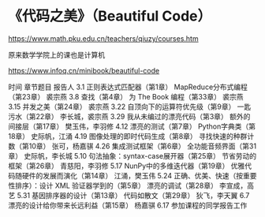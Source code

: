 



# 《代码之美》（Beautiful Code）

https://www.math.pku.edu.cn/teachers/qiuzy/courses.htm


原来数学学院上的课也是计算机


https://www.infoq.cn/minibook/beautiful-code

时间	章节题目	报告人
3.1	正则表达式匹配器（第1章）
MapReduce分布式编程（第23章）	裘宗燕
3.8	查找（第4章）
为 The Book 编程（第33章）	裘宗燕
3.15	并发之美（第24章）	裘宗燕
3.22	自顶向下的运算符优先级（第9章）
一匙污水（第22章）	李长城，裘宗燕
3.29	我从未编过的漂亮代码（第3章）
额外的间接层（第17章）	樊玉伟，李羽修
4.12	漂亮的测试（第7章）
Python字典类（第18章）	史际帆，江涌
4.19	图像处理的即时代码生成（第8章）
寻找快速的种群计数（第10章）	张可，杨嘉骐
4.26	集成测试框架（第6章）
全功能音频界面（第31章）	史际帆，李长城
5.10	句法抽象：syntax-case展开器（第25章）
节省劳动的框架（第26章）	青慈阳，李羽修
5.17	NunPy中的多维迭代器（第19章）
优雅代码随硬件的发展而演化（第14章）	江涌，樊玉伟
5.24	正确、优美、快速（按重要性排序）：设计 XML 验证器学到的（第5章）
漂亮的调试（第28章）	李宣成，高艺
5.31	基因排序器的设计（第13章）
代码如散文（第29章）	狄飞，李天翼
6.7	漂亮的设计给你带来长远利益（第15章）	杨嘉骐
6.17	参加课程的同学报告工作












































